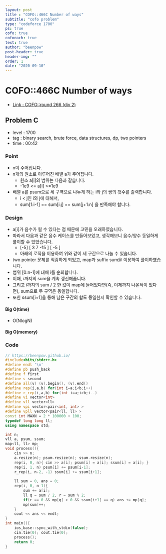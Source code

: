 ```yaml
---
layout: post
title : "COFO::466C Number of ways"
subtitle: "cofo problem"
type: "codeforce 1700"
ps: true
cofo: true
cofoeach: true
text: true
author: "beenpow"
post-header: true
header-img: ""
order: 1
date: "2020-09-10"
---
```

# COFO::466C Number of ways
- [Link : COFO::round 266 (div 2)](https://codeforces.com/problemset/problem/466/C)

## Problem C

- level : 1700
- tag : binary search, brute force, data structures, dp, two pointers
- time : 00:42

### Point
- n이 주어집니다.
- n개의 원소로 이루어진 배열 a가 주어집니다.
  - 원소 a[i]의 범위는 다음과 같습니다.
  - -1e9 <= a[i] <=1e9
- 배열 a를 psum으로 세 구역으로 나누게 하는 i와 j의 쌍의 갯수를 출력합니다.
  - i < j인 i와 j에 대해서,
  - sum[1:i-1] == sum[i:j] == sum[j+1:n] 을 만족해야 합니다.

### Design
- a[i]가 음수가 될 수 있다는 점 때문에 고민을 오래하였습니다.
- 따라서 다음과 같은 음수 케이스를 만들어보았고, 생각해보니 음수/양수 동일하게 풀이할 수 있었습니다.
  - [-5] [ 3 7 -15 ] [ -5 ]
  - 아래의 로직을 이용하여 위와 같이 세 구간으로 나눌 수 있습니다.
- two pointer 문제를 직감하게 되었고, map과 suffix sum을 이용하여 풀이하였습니다.
- 범위 [0:n-1]에 대해 i를 순회합니다.
- 이때, i까지의 sum을 계속 갱신해줍니다.
- 그리고 i까지의 sum / 2 한 값이 map에 들어있다면(즉, 이제까지 나온적이 있다면), sum으로 두 구역은 동일합니다.
- 또한 ssum[i+1]을 통해 남은 구간의 합도 동일한지 확인할 수 있습니다.

#### Big O(time)
- O(NlogN)

#### Big O(memory)

### Code

```cpp
// https://beenpow.github.io/
#include<bits/stdc++.h>
#define endl '\n'
#define pb push_back
#define f first
#define s second
#define all(v) (v).begin(), (v).end()
#define rep(i,a,b) for(int i=a;i<b;i++)
#define r_rep(i,a,b) for(int i=a;i>b;i--)
#define vi vector<int>
#define vll vector<ll>
#define vpi vector<pair<int, int> >
#define vpll vector<pair<ll, ll> >
const int MAXN = 2 * 100000 + 100;
typedef long long ll;
using namespace std;

int n;
vll a, psum, ssum;
map<ll, ll> mp;
void process(){
    cin >> n;
    a.resize(n); psum.resize(n); ssum.resize(n);
    rep(i, 0, n){ cin >> a[i]; psum[i] = a[i]; ssum[i] = a[i]; }
    rep(i, 1, n) psum[i] += psum[i-1];
    r_rep(i, n-2, -1) ssum[i] += ssum[i+1];
    
    ll sum = 0, ans = 0;
    rep(i, 0, n-1){
        sum += a[i];
        ll q = sum / 2, r = sum % 2;
        if(r == 0 && mp[q] > 0 && ssum[i+1] == q) ans += mp[q];
        mp[sum]++;
    }
    cout << ans << endl;
}
int main(){
    ios_base::sync_with_stdio(false);
    cin.tie(0); cout.tie(0);
    process();
    return 0;
}
```
